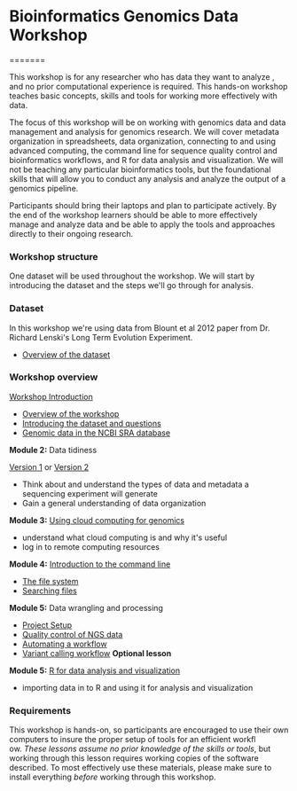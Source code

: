 # Bioinformatics Genomics Data Workshop

=======

This workshop is for any researcher who has data they want to analyze , and no prior computational experience is required. This hands-on workshop teaches basic concepts, skills and tools for working more effectively with data.

The focus of this workshop will be on working with genomics data and data management and analysis for genomics research. We will cover metadata organization in spreadsheets, data organization, connecting to and using advanced computing, the command line for sequence quality control and bioinformatics workflows, and R for data analysis and visualization. We will not be teaching any particular bioinformatics tools, but the foundational skills that will allow you to conduct any analysis and analyze the output of a genomics pipeline.

Participants should bring their laptops and plan to participate actively. By the end of the workshop learners should be able to more effectively manage and analyze data and be able to apply the tools and approaches directly to their ongoing research.

### Workshop structure

One dataset will be used throughout the workshop. We will start by introducing the dataset and the steps we'll go through for analysis.

### Dataset

In this workshop we're using data from Blount et al 2012 paper from Dr. Richard Lenski's Long Term Evolution Experiment.  

- [Overview of the dataset](dataset/01-intro-to-dataset.html)

### Workshop overview



[Workshop Introduction](00-introduction.html)

- [Overview of the workshop](00-overview.html)
- [Introducing the dataset and questions](dataset/01-intro-to-dataset.html)
- [Genomic data in the NCBI SRA database](dataset/02-examining-sra-runtable.html)

**Module 2:** Data tidiness

[Version 1](http://www.datacarpentry.org/2015-08-24-ISU/lessons/00-intro-to-data-tidy.html) or [Version 2](https://jasonjwilliamsny.github.io/tidiness-genomics/)

- Think about and understand the types of data and metadata a sequencing experiment will generate
- Gain a general understanding of data organization

**Module 3:** [Using cloud computing for genomics](https://jasonjwilliamsny.github.io/cloud-genomics/)  

- understand what cloud computing is and why it's useful
- log in to remote computing resources

**Module 4:** [Introduction to the command line](http://www.datacarpentry.org/shell-genomics/lessons/)  

- [The file system](http://www.datacarpentry.org/shell-genomics/lessons/01_the_filesystem.html)
- [Searching files](http://www.datacarpentry.org/shell-genomics/lessons/02_searching_files.html)

**Module 5:** Data wrangling and processing

- [Project Setup](https://github.com/datacarpentry/organization-genomics/blob/gh-pages/lessons/01_intro_organization.md)
- [Quality control of NGS data](https://github.com/JasonJWilliamsNY/wrangling-genomics/blob/gh-pages/lessons/00-readQC.md)
- [Automating a workflow](https://github.com/JasonJWilliamsNY/wrangling-genomics/blob/gh-pages/lessons/01-automating_a_workflow.md)
- [Variant calling workflow](https://github.com/JasonJWilliamsNY/wrangling-genomics/blob/gh-pages/lessons/02-variant-calling-workflow.md) **Optional lesson**

**Module 5:** [R for data analysis and visualization](https://github.com/datacarpentry/R-genomics)

- importing data in to R and using it for analysis and visualization


### Requirements

This workshop is hands-on, so participants are encouraged to use
their own computers to insure the proper setup of tools for an efficient workfl\
ow.
*These lessons assume no prior knowledge of the skills or tools*, but working
through this lesson requires working copies of the software described.
To most effectively use these materials, please make sure to install everything
*before* working through this workshop.

